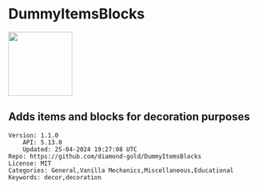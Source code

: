 # DummyItemsBlocks
<img src="https://raw.githubusercontent.com/diamond-gold/DummyItemsBlocks/1b585c79e51ad6987bc4fe1ac3b5b8ce5e179a06/icon.gif" width="128" height="128" />

## Adds items and blocks for decoration purposes
```properties
Version: 1.1.0
    API: 5.13.0
    Updated: 25-04-2024 19:27:08 UTC
Repo: https://github.com/diamond-gold/DummyItemsBlocks
License: MIT
Categories: General,Vanilla Mechanics,Miscellaneous,Educational
Keywords: decor,decoration
```